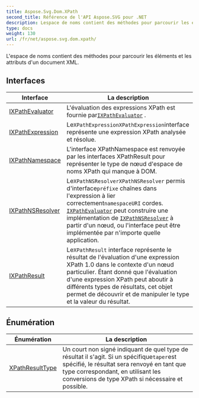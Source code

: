 ```yaml
---
title: Aspose.Svg.Dom.XPath
second_title: Référence de l'API Aspose.SVG pour .NET
description: Lespace de noms contient des méthodes pour parcourir les éléments et les attributs dun document XML.
type: docs
weight: 130
url: /fr/net/aspose.svg.dom.xpath/
---
```

L'espace de noms contient des méthodes pour parcourir les éléments et les attributs d'un document XML.

## Interfaces

| Interface | La description |
| --- | --- |
| [IXPathEvaluator](./ixpathevaluator/) | L'évaluation des expressions XPath est fournie par[`IXPathEvaluator`](../aspose.svg.dom.xpath/ixpathevaluator/) . |
| [IXPathExpression](./ixpathexpression/) | Le`XPathExpressionXPathExpression`interface représente une expression XPath analysée et résolue. |
| [IXPathNamespace](./ixpathnamespace/) | L'interface XPathNamespace est renvoyée par les interfaces XPathResult pour représenter le type de nœud d'espace de noms XPath qui manque à DOM. |
| [IXPathNSResolver](./ixpathnsresolver/) | Le`XPathNSResolverXPathNSResolver` permis d'interface`préfixe` chaînes dans l'expression à lier correctement`namespaceURI` cordes. [`IXPathEvaluator`](../aspose.svg.dom.xpath/ixpathevaluator/) peut construire une implémentation de [`IXPathNSResolver`](../aspose.svg.dom.xpath/ixpathnsresolver/) à partir d'un nœud, ou l'interface peut être implémentée par n'importe quelle application. |
| [IXPathResult](./ixpathresult/) | Le`XPathResult` interface représente le résultat de l'évaluation d'une expression XPath 1.0 dans le contexte d'un nœud particulier. Étant donné que l'évaluation d'une expression XPath peut aboutir à différents types de résultats, cet objet permet de découvrir et de manipuler le type et la valeur du résultat. |
## Énumération

| Énumération | La description |
| --- | --- |
| [XPathResultType](./xpathresulttype/) | Un court non signé indiquant de quel type de résultat il s'agit. Si un spécifique`taper`est spécifié, le résultat sera renvoyé en tant que type correspondant, en utilisant les conversions de type XPath si nécessaire et possible. |


